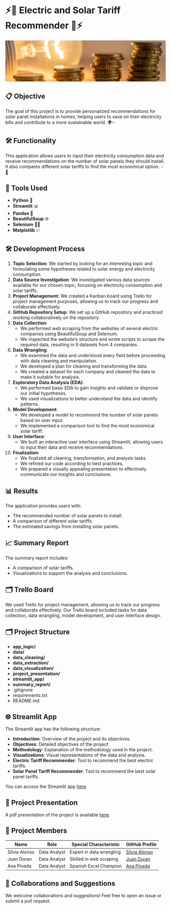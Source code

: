 # ⚡🔋 Electric and Solar Tariff Recommender 🔋⚡

![Descripción de la imagen](streamlit_app/image.jpg)

## 📋 Objective
The goal of this project is to provide personalized recommendations for solar panel installations in homes, helping users to save on their electricity bills and contribute to a more sustainable world. 🌍✨

## 🛠️ Functionality
This application allows users to input their electricity consumption data and receive recommendations on the number of solar panels they should install. It also compares different solar tariffs to find the most economical option. 💡🔋

## 🧰 Tools Used
- **Python** 🐍
- **Streamlit** 📊
- **Pandas** 🐼
- **BeautifulSoup** 🌐
- **Selenium** 🕵️‍♂️
- **Matplotlib** 📈

## 🛠️ Development Process
1. **Topic Selection**: We started by looking for an interesting topic and formulating some hypotheses related to solar energy and electricity consumption.
2. **Data Source Investigation**: We investigated various data sources available for our chosen topic, focusing on electricity consumption and solar tariffs.
3. **Project Management**: We created a Kanban board using Trello for project management purposes, allowing us to track our progress and collaborate effectively.
4. **GitHub Repository Setup**: We set up a GitHub repository and practiced working collaboratively on the repository.
5. **Data Collection**:
    - We performed web scraping from the websites of several electric companies using BeautifulSoup and Selenium.
    - We inspected the website’s structure and wrote scripts to scrape the required data, resulting in 9 datasets from 4 companies.
6. **Data Wrangling**:
    - We examined the data and understood every field before proceeding with data cleaning and manipulation.
    - We developed a plan for cleaning and transforming the data.
    - We created a dataset for each company and cleaned the data to make it suitable for analysis.
7. **Exploratory Data Analysis (EDA)**:
    - We performed basic EDA to gain insights and validate or disprove our initial hypotheses.
    - We used visualizations to better understand the data and identify patterns.
8. **Model Development**:
    - We developed a model to recommend the number of solar panels based on user input.
    - We implemented a comparison tool to find the most economical solar tariff.
9. **User Interface**:
    - We built an interactive user interface using Streamlit, allowing users to input their data and receive recommendations.
10. **Finalization**:
    - We finalized all cleaning, transformation, and analysis tasks.
    - We refined our code according to best practices.
    - We prepared a visually appealing presentation to effectively communicate our insights and conclusions.

## 📊 Results
The application provides users with:
- The recommended number of solar panels to install.
- A comparison of different solar tariffs.
- The estimated savings from installing solar panels.

## 📈 Summary Report
The summary report includes:
- A comparison of solar tariffs.
- Visualizations to support the analysis and conclusions.

## 🗂️ Trello Board
We used Trello for project management, allowing us to track our progress and collaborate effectively. Our Trello board included tasks for data collection, data wrangling, model development, and user interface design.

## 🗂️ Project Structure
  - **app_logic/**
  - **data/**
  - **data_cleaning/**
  - **data_extraction/**
  - **data_visualization/**
  - **project_presentation/**
  - **streamlit_app/**
  - **summary_report/**
  - .gitignore
  - requirements.txt
  - README.md

## 🌐 Streamlit App
The Streamlit app has the following structure:
- **Introduction**: Overview of the project and its objectives.
- **Objectives**: Detailed objectives of the project.
- **Methodology**: Explanation of the methodology used in the project.
- **Visualizations**: Visual representations of the data and analysis.
- **Electric Tariff Recommender**: Tool to recommend the best electric tariffs.
- **Solar Panel Tariff Recommender**: Tool to recommend the best solar panel tariffs.

You can access the Streamlit app [here](https://electric-and-solar-tariff-project-frqeoxrv7dhqqctpc5d3as.streamlit.app/)

## 🎥 Project Presentation
A pdf presentation of the project is available [here](#).

## 👥 Project Members

| Name           | Role                | Special Characteristic       | GitHub Profile                          |
|----------------|---------------------|------------------------------|-----------------------------------------|
| Silvia Alonso  | Data Analyst        | Expert in data wrangling     | [Silvia Alonso](https://github.com/datasilvia) |
| Juan Duran     | Data Analyst        | Skilled in web scraping      | [Juan Duran](https://github.com/Jotis86)       |
| Ana Pineda     | Data Analyst        | Spanish Excel Champion       | [Ana Pineda](https://github.com/asdianita)       |


## 🤝 Collaborations and Suggestions
We welcome collaborations and suggestions! Feel free to open an issue or submit a pull request. 

